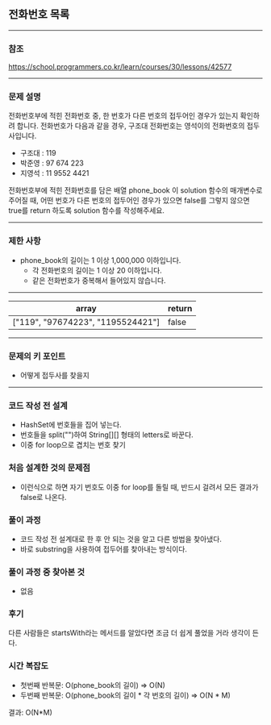 ## 전화번호 목록

***
### 참조
https://school.programmers.co.kr/learn/courses/30/lessons/42577

***
### 문제 설명
전화번호부에 적힌 전화번호 중, 한 번호가 다른 번호의 접두어인 경우가 있는지 확인하려 합니다.
전화번호가 다음과 같을 경우, 구조대 전화번호는 영석이의 전화번호의 접두사입니다.

- 구조대 : 119
- 박준영 : 97 674 223
- 지영석 : 11 9552 4421

전화번호부에 적힌 전화번호를 담은 배열 phone_book 이 solution 함수의 매개변수로 주어질 때, 어떤 번호가 다른 번호의 접두어인 경우가 있으면 false를 그렇지 않으면 true를 return 하도록 solution 함수를 작성해주세요.

***
### 제한 사항
- phone_book의 길이는 1 이상 1,000,000 이하입니다.
    - 각 전화번호의 길이는 1 이상 20 이하입니다.
    - 같은 전화번호가 중복해서 들어있지 않습니다.

***
| array                             | return |
|-----------------------------------|--------|
| ["119", "97674223", "1195524421"] | false  |

***
### 문제의 키 포인트
- 어떻게 접두사를 찾을지

***
### 코드 작성 전 설계
- HashSet에 번호들을 집어 넣는다.
- 번호들을 split("")하여 String[][] 형태의 letters로 바꾼다.
- 이중 for loop으로 겹치는 번호 찾기

### 처음 설계한 것의 문제점
- 이런식으로 하면 자기 번호도 이중 for loop를 돌릴 때, 반드시 걸려서 모든 결과가 false로 나온다.

### 풀이 과정
- 코드 작성 전 설계대로 한 후 안 되는 것을 알고 다른 방법을 찾아냈다.
- 바로 substring을 사용하여 접두어를 찾아내는 방식이다.

### 풀이 과정 중 찾아본 것
- 없음

### 후기
다른 사람들은 startsWith라는 메서드를 알았다면 조금 더 쉽게 풀었을 거라 생각이 든다.

### 시간 복잡도
- 첫번째 반복문: O(phone_book의 길이) => O(N)
- 두번째 반복문: O(phone_book의 길이 * 각 번호의 길이) => O(N * M)

결과: O(N*M)